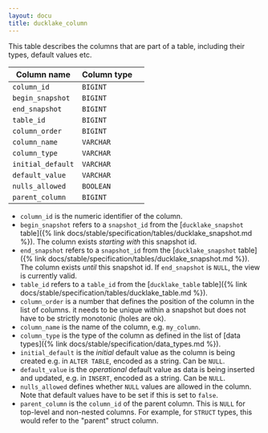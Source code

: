 ```yaml
---
layout: docu
title: ducklake_column
---
```


This table describes the columns that are part of a table, including their types, default values etc.

| Column name       | Column type |             |
| ----------------- | ----------- | ----------- |
| `column_id`       | `BIGINT`    |             |
| `begin_snapshot`  | `BIGINT`    |             |
| `end_snapshot`    | `BIGINT`    |             |
| `table_id`        | `BIGINT`    |             |
| `column_order`    | `BIGINT`    |             |
| `column_name`     | `VARCHAR`   |             |
| `column_type`     | `VARCHAR`   |             |
| `initial_default` | `VARCHAR`   |             |
| `default_value`   | `VARCHAR`   |             |
| `nulls_allowed`   | `BOOLEAN`   |             |
| `parent_column`   | `BIGINT`    |             |

- `column_id` is the numeric identifier of the column.
- `begin_snapshot` refers to a `snapshot_id` from the [`ducklake_snapshot` table]({% link docs/stable/specification/tables/ducklake_snapshot.md %}). The column exists *starting with* this snapshot id.
- `end_snapshot` refers to a `snapshot_id` from the [`ducklake_snapshot` table]({% link docs/stable/specification/tables/ducklake_snapshot.md %}). The column exists *until* this snapshot id. If `end_snapshot` is `NULL`, the view is currently valid.
- `table_id` refers to a `table_id` from the [`ducklake_table` table]({% link docs/stable/specification/tables/ducklake_table.md %}).
- `column_order` is a number that defines the position of the column in the list of columns. it needs to be unique within a snapshot but does not have to be strictly monotonic (holes are ok).
- `column_name` is the name of the column, e.g. `my_column`.
- `column_type` is the type of the column as defined in the list of [data types]({% link docs/stable/specification/data_types.md %}).
- `initial_default` is the *initial* default value as the column is being created e.g. in `ALTER TABLE`, encoded as a string. Can be `NULL`.
- `default_value` is the *operational* default value as data is being inserted and updated, e.g. in `INSERT`, encoded as a string. Can be `NULL`.
- `nulls_allowed` defines whether `NULL` values are allowed in the column. Note that default values have to be set if this is set to `false`.
- `parent_column` is the `column_id` of the parent column. This is `NULL` for top-level and non-nested columns. For example, for  `STRUCT` types, this would refer to the "parent" struct column.
